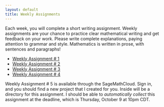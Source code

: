 ```yaml
---
layout: default
title: Weekly Assignments
---
```


Each week, you will complete a short writing assignment. Weekly assignments are your chance to practice clear mathematical writing and
get feedback on your work. Please write complete explanations, paying attention
to grammar and style. Mathematics is written in prose, with sentences and
paragraphs!

* [Weekly Assignment \# 1]({{site.baseurl}}/weekly-assignments/week-1.html)
* [Weekly Assignment \# 2]({{site.baseurl}}/weekly-assignments/week-2.html)
* [Weekly Assignment \# 3]({{site.baseurl}}/weekly-assignments/week-3.html)
* [Weekly Assignment \# 4]({{site.baseurl}}/weekly-assignments/week-4.html)

Weekly Assignment \# 5 is available through the SageMathCloud. Sign in, and you
should find a new project that I created for you. Inside will be a directory
for this assignment. I should be able to _automatically collect_ this assignment
at the deadline, which is Thursday, October 9 at 10pm CDT.
